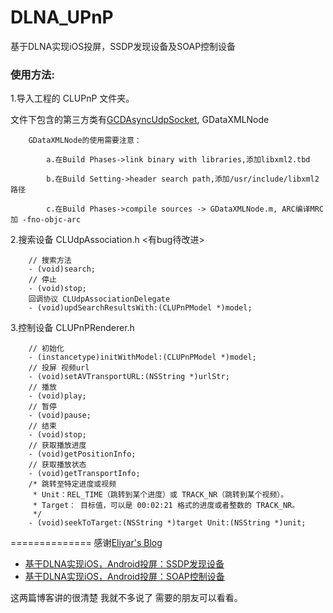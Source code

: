 # DLNA_UPnP
基于DLNA实现iOS投屏，SSDP发现设备及SOAP控制设备


### 使用方法:
1.导入工程的 CLUPnP 文件夹。

文件下包含的第三方类有[GCDAsyncUdpSocket](https://github.com/robbiehanson/CocoaAsyncSocket), GDataXMLNode

        GDataXMLNode的使用需要注意：

            a.在Build Phases->link binary with libraries,添加libxml2.tbd

            b.在Build Setting->header search path,添加/usr/include/libxml2 路径

            c.在Build Phases->compile sources -> GDataXMLNode.m, ARC编译MRC加 -fno-objc-arc

2.搜索设备 CLUdpAssociation.h <有bug待改进> 

        // 搜索方法
        - (void)search;
        // 停止
        - (void)stop;
        回调协议 CLUdpAssociationDelegate
        - (void)updSearchResultsWith:(CLUPnPModel *)model;

3.控制设备 CLUPnPRenderer.h

        // 初始化
        - (instancetype)initWithModel:(CLUPnPModel *)model;
        // 投屏 视频url
        - (void)setAVTransportURL:(NSString *)urlStr;
        // 播放
        - (void)play;
        // 暂停
        - (void)pause;
        // 结束
        - (void)stop;
        // 获取播放进度
        - (void)getPositionInfo;
        // 获取播放状态
        - (void)getTransportInfo;
        /* 跳转至特定进度或视频
         * Unit：REL_TIME（跳转到某个进度）或 TRACK_NR（跳转到某个视频）。
         * Target： 目标值，可以是 00:02:21 格式的进度或者整数的 TRACK_NR。
         */
        - (void)seekToTarget:(NSString *)target Unit:(NSString *)unit;


==============
感谢[Eliyar's Blog](https://eliyar.biz)
* [基于DLNA实现iOS，Android投屏：SSDP发现设备](https://eliyar.biz/DLNA_with_iOS_Android_Part_1_Find_Device_Using_SSDP/)
* [基于DLNA实现iOS，Android投屏：SOAP控制设备](https://eliyar.biz/DLNA_with_iOS_Android_Part_2_Control_Using_SOAP/)

这两篇博客讲的很清楚 我就不多说了 需要的朋友可以看看。
